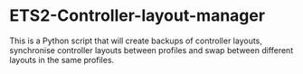 # ETS2-Controller-layout-manager
This is a Python script that will create backups of controller layouts, synchronise controller layouts between profiles and swap between different layouts in the same profiles.
